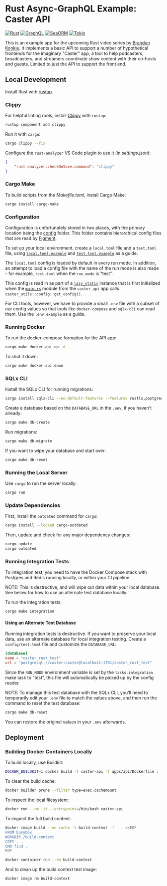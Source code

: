 # Rust Async-GraphQL Example: Caster API

[<img alt="Rust" src="https://img.shields.io/badge/rust-2021-a72145?logo=rust&style=flat" />](https://www.rust-lang.org)
[<img alt="GraphQL" src="https://img.shields.io/badge/graphql-e10098?logo=graphql&style=flat" />](https://graphql.org)
[<img alt="SeaORM" src="https://img.shields.io/badge/SeaORM-032846?logo=postgresql&style=flat" />](https://github.com/SeaQL/sea-orm)
[<img alt="Tokio" src="https://img.shields.io/badge/tokio-463103?logo=rust&style=flat" />](https://tokio.rs)

This is an example app for the upcoming Rust video series by [Brandon Konkle](https://github.com/bkonkle). It implements a basic API to support a number of hypothetical frontends for the imaginary "Caster" app, a tool to help podcasters, broadcasters, and streamers coordinate show content with their co-hosts and guests. Limited to just the API to support the front end.

## Local Development

Install Rust with [rustup](https://rustup.rs/).

### Clippy

For helpful linting rools, install [Clippy](https://github.com/rust-lang/rust-clippy) with `rustup`:

```sh
rustup component add clippy
```

Run it with `cargo`:

```sh
cargo clippy --fix
```

Configure the `rust-analyzer` VS Code plugin to use it (in _settings.json_):

```json
{
    "rust-analyzer.checkOnSave.command": "clippy"
}
```

### Cargo Make

To build scripts from the _Makefile.toml_, install Cargo Make:

```sh
cargo install cargo-make
```

### Configuration

Configuration is unfortunately stored in two places, with the primary location being the [config](config/) folder. This folder contains hierarchical config files that are read by [Figment](https://github.com/SergioBenitez/Figment).

To set up your local environment, create a `local.toml` file and a `test.toml` file, using [`local.toml.example`](config/local.toml.example) and [`test.toml.example`](config/test.toml.example) as a guide.

The `local.toml` config is loaded by default in every run mode. In addition, an attempt to load a config file with the name of the run mode is also made - for example, `test.toml` when the `run_mode` is "test".

This config is read in as part of a [`lazy_static`](https://docs.rs/lazy_static/latest/lazy_static/) instance that is first initialized when the [`main.rs`](apps/api/src/main.rs) module from the `caster_api` app calls `caster_utils::config::get_config()`.

For CLI tools, however, we have to provide a small `.env` file with a subset of our config values so that tools like `docker-compose` and `sqlx-cli` can read them. Use the `.env.example` as a guide.

### Running Docker

To run the docker-compose formation for the API app:

```sh
cargo make docker-api up -d
```

To shut it down:

```sh
cargo make docker-api down
```

### SQLx CLI

Install the SQLx CLI for running migrations:

```sh
cargo install sqlx-cli --no-default-features --features rustls,postgres
```

Create a database based on the `DATABASE_URL` in the `.env`, if you haven't already:

```sh
cargo make db-create
```

Run migrations:

```sh
cargo make db-migrate
```

If you want to wipe your database and start over:

```sh
cargo make db-reset
```

### Running the Local Server

Use `cargo` to run the server locally:

```sh
cargo run
```

### Update Dependencies

First, install the `outdated` command for `cargo`:

```sh
cargo install --locked cargo-outdated
```

Then, update and check for any major dependency changes:

```sh
cargo update
cargo outdated
```

### Running Integration Tests

To integration test, you need to have the Docker Compose stack with Postgres and Redis running locally, or within your CI pipeline.

NOTE: This is destructive, and will wipe out data within your local database. See below for how to use an alternate test database locally.

To run the integration tests:

```sh
cargo make integration
```

#### Using an Alternate Test Database

Running integration tests is destructive. If you want to preserve your local data, use an alternate database for local integration testing. Create a `config/test.toml` file and customize the `DATABASE_URL`:

```toml
[database]
name = "caster_rust_test"
url = "postgresql://caster:caster@localhost:1701/caster_rust_test"
```

Since the `RUN_MODE` environment variable is set by the `tasks.integration` make task to "test", this file will automatically be picked up by the config reader.

NOTE: To manage this test database with the SQLx CLI, you'll need to temporarily edit your `.env` file to match the values above, and then run the command to reset the test database:

```sh
cargo make db-reset
```

You can restore the original values in your `.env` afterwards.

## Deployment

### Building Docker Containers Locally

To build locally, use Buildkit:

```sh
DOCKER_BUILDKIT=1 docker build -t caster-api -f apps/api/Dockerfile .
```

To clear the build cache:

```sh
docker builder prune --filter type=exec.cachemount
```

To inspect the local filesystem:

```sh
docker run --rm -it --entrypoint=/bin/bash caster-api
```

To inspect the full build context:

```sh
docker image build --no-cache -t build-context -f - . <<EOF
FROM busybox
WORKDIR /build-context
COPY . .
CMD find .
EOF

docker container run --rm build-context
```

And to clean up the build context test image:

```sh
docker image rm build-context
```
